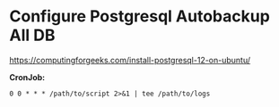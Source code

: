 # Configure Postgresql Autobackup All DB

https://computingforgeeks.com/install-postgresql-12-on-ubuntu/

**CronJob:**
```
0 0 * * * /path/to/script 2>&1 | tee /path/to/logs
```